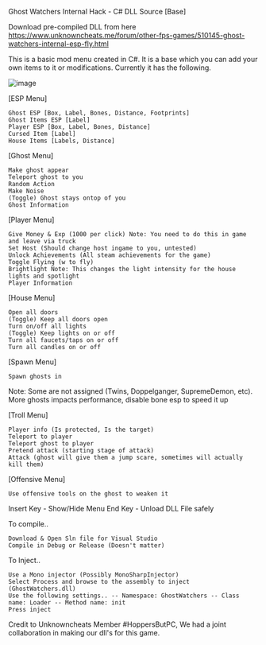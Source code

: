 Ghost Watchers Internal Hack - C# DLL Source [Base]

Download pre-compiled DLL from here https://www.unknowncheats.me/forum/other-fps-games/510145-ghost-watchers-internal-esp-fly.html

This is a basic mod menu created in C#. It is a base which you can add your own items to it or modifications. Currently it has the following.

![image](https://user-images.githubusercontent.com/38970826/191117533-046deaf2-c788-4f4e-af7e-e1e4a9db8edb.png)

[ESP Menu]

    Ghost ESP [Box, Label, Bones, Distance, Footprints]
    Ghost Items ESP [Label]
    Player ESP [Box, Label, Bones, Distance]
    Cursed Item [Label]
    House Items [Labels, Distance]


[Ghost Menu]

    Make ghost appear
    Teleport ghost to you
    Random Action
    Make Noise
    (Toggle) Ghost stays ontop of you
    Ghost Information


[Player Menu]

    Give Money & Exp (1000 per click) Note: You need to do this in game and leave via truck
    Set Host (Should change host ingame to you, untested)
    Unlock Achievements (All steam achievements for the game)
    Toggle Flying (w to fly)
    Brightlight Note: This changes the light intensity for the house lights and spotlight
    Player Information


[House Menu]

    Open all doors
    (Toggle) Keep all doors open
    Turn on/off all lights
    (Toggle) Keep lights on or off
    Turn all faucets/taps on or off
    Turn all candles on or off


[Spawn Menu]

    Spawn ghosts in


Note: Some are not assigned (Twins, Doppelganger, SupremeDemon, etc). More ghosts impacts performance, disable bone esp to speed it up

[Troll Menu]

    Player info (Is protected, Is the target)
    Teleport to player
    Teleport ghost to player
    Pretend attack (starting stage of attack)
    Attack (ghost will give them a jump scare, sometimes will actually kill them)


[Offensive Menu]

    Use offensive tools on the ghost to weaken it


Insert Key - Show/Hide Menu 
End Key - Unload DLL File safely

To compile..

    Download & Open Sln file for Visual Studio
    Compile in Debug or Release (Doesn't matter)

To Inject..

    Use a Mono injector (Possibly MonoSharpInjector)
    Select Process and browse to the assembly to inject (GhostWatchers.dll)
    Use the following settings.. -- Namespace: GhostWatchers -- Class name: Loader -- Method name: init
    Press inject

Credit to Unknowncheats Member #HoppersButPC, We had a joint collaboration in making our dll's for this game.

